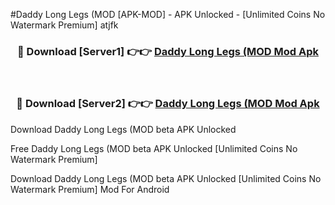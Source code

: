 #Daddy Long Legs (MOD [APK-MOD] - APK Unlocked - [Unlimited Coins No Watermark Premium] atjfk



<div align="center">

<h3>🔴 Download [Server1] 👉👉 <a href="https://momento.my/?title=Daddy_Long_Legs_(MOD">Daddy Long Legs (MOD Mod Apk</a></h3><br>

<h3>🔴 Download [Server2] 👉👉 <a href="https://momento.my/?title=Daddy_Long_Legs_(MOD">Daddy Long Legs (MOD Mod Apk</a></h3>
</div>



Download Daddy Long Legs (MOD beta APK Unlocked

Free Daddy Long Legs (MOD beta APK Unlocked [Unlimited Coins No Watermark Premium]

Download Daddy Long Legs (MOD beta APK Unlocked [Unlimited Coins No Watermark Premium] Mod For Android
